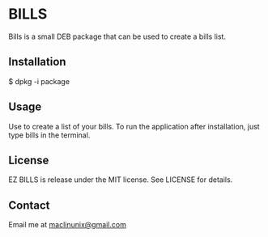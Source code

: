 # BILLS
Bills is a small DEB package that can be used to create a bills list.

## Installation

$ dpkg -i package

## Usage

Use to create a list of your bills. To run the application after installation, just type bills in the terminal.

## License

EZ BILLS is release under the MIT license. See LICENSE for details.

## Contact

Email me at maclinunix@gmail.com
